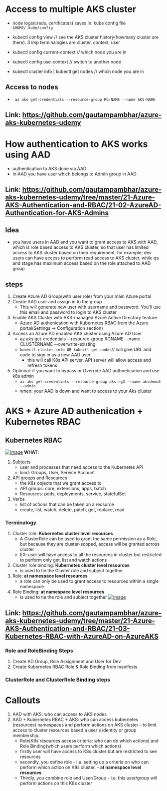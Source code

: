 
# Access to multiple AKS cluster 
- node logs(creds, certificates) saves in: kube config file ```$HOME/.kube/config```

- kubectl config view  // see the AKS cluster history(howmany cluster are there). 3 imp terminalogies are cluster, context, user 
- kubectl config current-context // which node you are in
- kubectl config use-context <context-name>  // switch to another node
- kubectl cluster info | kubectl get nodes // which node you are in

## Access to nodes
- ``` az aks get-credentials --resource-group RG-NAME --name AKS-NAME```

## Link: https://github.com/gautampambhar/azure-aks-kubernetes-udemy

# How authentication to AKS works using AAD 
- authentication to AKS done via AAD 
- In AAD you have user which belongs to Admin group in AAD

## Link: https://github.com/gautampambhar/azure-aks-kubernetes-udemy/tree/master/21-Azure-AKS-Authentication-and-RBAC/21-02-AzureAD-Authentication-for-AKS-Admins

## Idea 
- you have users in AAD and you want to grant access to AKS with AAD, which is role based access to AKS cluster, so that user has limited access to AKS cluster based on their requirement. for example; dev users can have access to perform read access to AKS cluster, while qa and stage has maximum access based on the role attached to AAD group

## steps
1. Create Azure AD Group(with user role) from your main Azure portal
2. Create AAD user and assign in to the group 
    - This will generate new user with username and password. You'll use this email and password to login to AKS cluster
3. Enable AKS Cluster with AKS-managed Azure Active Directory feature
    - Azure AD authenication with Kubernetes RBAC from the Azure portal(Settings -> Configuration section)
4. Access an Azure AD enabled AKS cluster using Azure AD User
    - az aks get-credentials --resource-group RGNAME --name CLUSTERNAME --overwrite-existing
    - ` kubectl cluster-info OR kubectl get nodes `// will give URL and code to sign in as a new AAD user 
        - this will call K8s API server, API server will allow access and refresh tokens  
5. Optional: if you want to bypass or Override AAD authnetication and use k8s admin
    - `az aks get-credentials --resource-group aks-rg3 --name aksdemo3 --admin`
    - when: your AAD is down and want to access to your Aks cluster

# AKS + Azure AD authenication + Kubernetes RBAC

## Kubernetes RBAC
[![Image](https://stacksimplify.com/course-images/azure-kubernetes-service-RBAC-1.png "Azure AKS Kubernetes - Masterclass")](https://stacksimplify.com/course-images/azure-kubernetes-service-RBAC-1.png)
**WHAT**:
1. Subjects
    - user and processes that need access to the Kubernetes API 
    - kind: Groups, User, Service Account
2. API groups and Resources
    - the K8s objects that we grant access to 
    - API groups: core, extensions, apps, batch
    - Resources: pods, deployments, service, statefulSet
3. Verbs
    - list of actions that can be taken on a reosurce
    - create, list, watch, delete, patch, get, replace, read

### Terminalogy
1. Cluster role: **Kubernetes cluster level resources**
    - A ClusterRole can be used to grant the same permission as a Role, but because they are cluster-scoped, access will be granted across cluster
    - EX: user will have access to all the resources in cluster but restricted to perform only get, list and watch actions
2. Cluster role binding: **Kubernetes cluster level resources**
    - is used to tie the Cluster role and subject together
3. Role: **at namespace level resources**
    - a role can only be used to grant access to resources within a single namespace
4. Role Binding: **at namespace level resources**
    - is used to tie the role and subject together
[![Image](https://stacksimplify.com/course-images/azure-kubernetes-service-RBAC-2.png "Azure AKS Kubernetes - Masterclass")](https://stacksimplify.com/course-images/azure-kubernetes-service-RBAC-2.png)

## Link: https://github.com/gautampambhar/azure-aks-kubernetes-udemy/tree/master/21-Azure-AKS-Authentication-and-RBAC/21-03-Kubernetes-RBAC-with-AzureAD-on-AzureAKS


### Role and RoleBinding Steps
1. Create AD Group, Role Assignment and User for Dev
2. Create Kubernetes RBAC Role & Role Binding from manifests


### ClusterRole and ClusterRole Binding steps

# Callouts 
1. AAD with AKS: who can access to AKS nodes
2. AAD + Kubernetes RBAC + AKS: who can access kubernetes (resources) namespaces and perform actions on AKS cluster -  to limit access to cluster resources based a user's identity or group membership.
    - Role(K8s resources access criteria: who can do which actions) and Role Binding(which users perform which actions) 
    - firstly user will have access to K8s cluster but are restricted to see resources 
    - secondly, you define role - i.e. setting up a criteria on who can perform which action on K8s cluster. - **at namespace level resources**
    - Thirdly, you combine role and User/Group - i.e. this user/group will perform actions on this K8s cluster
